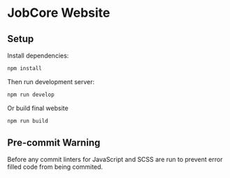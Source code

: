 # JobCore Website

## Setup

Install dependencies:

```sh
npm install
```

Then run development server:

```sh
npm run develop
```

Or build final website

```sh
npm run build
```

## Pre-commit Warning

Before any commit linters for JavaScript and SCSS are run to prevent error filled code from being commited.
